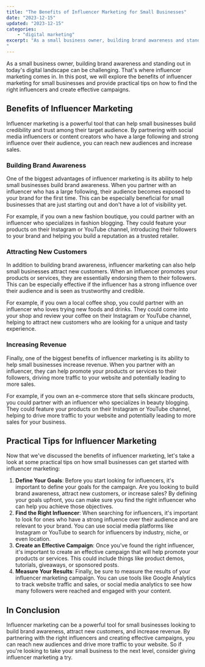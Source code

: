 ```yaml
---
title: "The Benefits of Influencer Marketing for Small Businesses"
date: "2023-12-15"
updated: "2023-12-15"
categories: 
    - "digital marketing"
excerpt: "As a small business owner, building brand awareness and standing out in today's digital landscape can be challenging. That's where influencer marketing comes in. In this post, we will explore the benefits of influencer marketing for small businesses and provide practical tips on how to find the right influencers and create effective campaigns.
"
--- 
```

As a small business owner, building brand awareness and standing out in today's digital landscape can be challenging. That's where influencer marketing comes in. In this post, we will explore the benefits of influencer marketing for small businesses and provide practical tips on how to find the right influencers and create effective campaigns.

## Benefits of Influencer Marketing

Influencer marketing is a powerful tool that can help small businesses build credibility and trust among their target audience. By partnering with social media influencers or content creators who have a large following and strong influence over their audience, you can reach new audiences and increase sales.

### Building Brand Awareness

One of the biggest advantages of influencer marketing is its ability to help small businesses build brand awareness. When you partner with an influencer who has a large following, their audience becomes exposed to your brand for the first time. This can be especially beneficial for small businesses that are just starting out and don't have a lot of visibility yet.

For example, if you own a new fashion boutique, you could partner with an influencer who specializes in fashion blogging. They could feature your products on their Instagram or YouTube channel, introducing their followers to your brand and helping you build a reputation as a trusted retailer.

### Attracting New Customers

In addition to building brand awareness, influencer marketing can also help small businesses attract new customers. When an influencer promotes your products or services, they are essentially endorsing them to their followers. This can be especially effective if the influencer has a strong influence over their audience and is seen as trustworthy and credible.

For example, if you own a local coffee shop, you could partner with an influencer who loves trying new foods and drinks. They could come into your shop and review your coffee on their Instagram or YouTube channel, helping to attract new customers who are looking for a unique and tasty experience.

### Increasing Revenue

Finally, one of the biggest benefits of influencer marketing is its ability to help small businesses increase revenue. When you partner with an influencer, they can help promote your products or services to their followers, driving more traffic to your website and potentially leading to more sales.

For example, if you own an e-commerce store that sells skincare products, you could partner with an influencer who specializes in beauty blogging. They could feature your products on their Instagram or YouTube channel, helping to drive more traffic to your website and potentially leading to more sales for your business.

## Practical Tips for Influencer Marketing

Now that we've discussed the benefits of influencer marketing, let's take a look at some practical tips on how small businesses can get started with influencer marketing:

1. **Define Your Goals**: Before you start looking for influencers, it's important to define your goals for the campaign. Are you looking to build brand awareness, attract new customers, or increase sales? By defining your goals upfront, you can make sure you find the right influencer who can help you achieve those objectives.
2. **Find the Right Influencer**: When searching for influencers, it's important to look for ones who have a strong influence over their audience and are relevant to your brand. You can use social media platforms like Instagram or YouTube to search for influencers by industry, niche, or even location.
3. **Create an Effective Campaign**: Once you've found the right influencer, it's important to create an effective campaign that will help promote your products or services. This could include things like product demos, tutorials, giveaways, or sponsored posts.
4. **Measure Your Results**: Finally, be sure to measure the results of your influencer marketing campaign. You can use tools like Google Analytics to track website traffic and sales, or social media analytics to see how many followers were reached and engaged with your content.


## In Conclusion
Influencer marketing can be a powerful tool for small businesses looking to build brand awareness, attract new customers, and increase revenue. By partnering with the right influencers and creating effective campaigns, you can reach new audiences and drive more traffic to your website. So if you're looking to take your small business to the next level, consider giving influencer marketing a try.